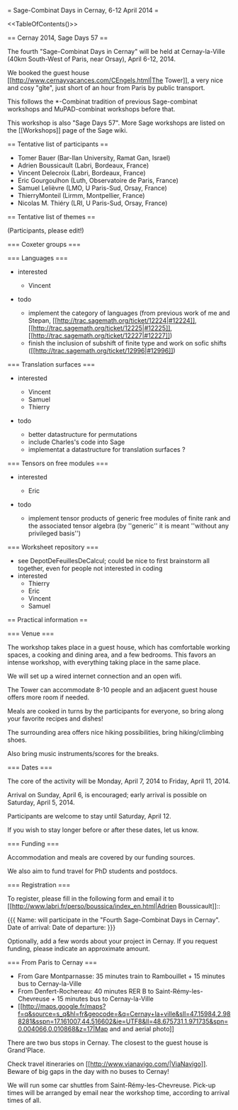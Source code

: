 = Sage-Combinat Days in Cernay, 6-12 April 2014 =


<<TableOfContents()>>



== Cernay 2014, Sage Days 57  ==

The fourth "Sage-Combinat Days in Cernay" will be held at Cernay-la-Ville
(40km South-West of Paris, near Orsay), April 6-12, 2014.

We booked the guest house 
[[http://www.cernayvacances.com/CEngels.html|The Tower]], a very nice and
cosy "gîte", just short of an hour from Paris by public transport.

This follows the *-Combinat tradition of previous Sage-combinat
workshops and MuPAD-combinat workshops before that.

This workshop is also "Sage Days 57".
More Sage workshops are listed on the [[Workshops]] page of the Sage wiki.


== Tentative list of participants ==

 * Tomer Bauer (Bar-Ilan University, Ramat Gan, Israel)
 * Adrien Boussicault (Labri, Bordeaux, France)
 * Vincent Delecroix (Labri, Bordeaux, France)
 * Eric Gourgoulhon (Luth, Observatoire de Paris, France)
 * Samuel Lelièvre (LMO, U Paris-Sud, Orsay, France)
 * ThierryMonteil (Lirmm, Montpellier, France)
 * Nicolas M. Thiéry (LRI, U Paris-Sud, Orsay, France)

== Tentative list of themes ==

(Participants, please edit!)

=== Coxeter groups ===

=== Languages ===

 * interested
   * Vincent

 * todo
   * implement the category of languages (from previous work of me and Stepan, [[http://trac.sagemath.org/ticket/12224|#12224]], [[http://trac.sagemath.org/ticket/12225|#12225]], [[http://trac.sagemath.org/ticket/12227|#12227]])
   * finish the inclusion of subshift of finite type and work on sofic shifts ([[http://trac.sagemath.org/ticket/12996|#12996]])

=== Translation surfaces ===

 * interested
   * Vincent
   * Samuel
   * Thierry

 * todo
   * better datastructure for permutations
   * include Charles's code into Sage
   * implementat a datastructure for translation surfaces ?

=== Tensors on free modules ===

 * interested
   * Eric

 * todo
   * implement tensor products of generic free modules of finite rank and the associated tensor algebra (by ''generic'' it is meant ''without any privileged basis'')


=== Worksheet repository ===
 * see DepotDeFeuillesDeCalcul; could be nice to first brainstorm all together, even for people not interested in coding
 * interested
   * Thierry
   * Eric
   * Vincent
   * Samuel


== Practical information ==

=== Venue ===

The workshop takes place in a guest house, which has comfortable working spaces,
a cooking and dining area, and a few bedrooms. This favors an intense workshop,
with everything taking place in the same place.

We will set up a wired internet connection and an open wifi.

The Tower can accommodate 8-10 people and an adjacent guest house offers more
room if needed.

Meals are cooked in turns by the participants for everyone, so bring along your
favorite recipes and dishes!

The surrounding area offers nice hiking possibilities, bring hiking/climbing shoes.

Also bring music instruments/scores for the breaks.

=== Dates ===

The core of the activity will be Monday, April 7, 2014 to Friday, April 11, 2014.

Arrival on Sunday, April 6, is encouraged; early arrival is possible on Saturday, April 5, 2014.

Participants are welcome to stay until Saturday, April 12.

If you wish to stay longer before or after these dates, let us know.

=== Funding ===

Accommodation and meals are covered by our funding sources.

We also aim to fund travel for PhD students and postdocs.

=== Registration ===

To register, please fill in the following form and email it to
[[http://www.labri.fr/perso/boussica/index_en.html|Adrien Boussicault]]::

{{{
    Name:
    will participate in the "Fourth Sage-Combinat Days in Cernay".
    Date of arrival:
    Date of departure:
}}}

Optionally, add a few words about your project in Cernay.
If you request funding, please indicate an approximate amount.

=== From Paris to Cernay ===

 * From Gare Montparnasse: 35 minutes train to Rambouillet + 15 minutes bus to Cernay-la-Ville
 * From Denfert-Rochereau: 40 minutes RER B to Saint-Rémy-les-Chevreuse + 15 minutes bus to Cernay-la-Ville
 * [[http://maps.google.fr/maps?f=q&source=s_q&hl=fr&geocode=&q=Cernay+la+ville&sll=47.15984,2.988281&sspn=17.161007,44.516602&ie=UTF8&ll=48.675731,1.971735&spn=0.004066,0.010868&z=17|Map and and aerial photo]]

There are two bus stops in Cernay. The closest to the guest house is Grand'Place.

Check travel itineraries on [[http://www.vianavigo.com/|ViaNavigo]].
Beware of big gaps in the day with no buses to Cernay!

We will run some car shuttles from Saint-Rémy-les-Chevreuse. Pick-up times will
be arranged by email near the workshop time, according to arrival times of all.
